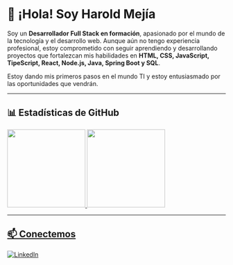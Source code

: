 # 👋 ¡Hola! Soy Harold Mejía

Soy un **Desarrollador Full Stack en formación**, apasionado por el mundo de la tecnología y el desarrollo web. Aunque aún no tengo experiencia profesional, estoy comprometido con seguir aprendiendo y desarrollando proyectos que fortalezcan mis habilidades en **HTML, CSS, JavaScript, TipeScript, React, Node.js, Java, Spring Boot y SQL**.

Estoy dando mis primeros pasos en el mundo TI y estoy entusiasmado por las oportunidades que vendrán.

---

## 📊 Estadísticas de GitHub

 <div>
  <a href="https://github.com/handres994">
  <img height="180em" src="https://github-readme-stats.vercel.app/api?username=rafaballerini&show_icons=true&theme=dracula&include_all_commits=true&count_private=true"/>
  <img height="180em" src="https://github-readme-stats.vercel.app/api/top-langs/?username=rafaballerini&layout=compact&langs_count=16&theme=dracula"/>
</div>

---

## 📫 Conectemos

[![LinkedIn](https://img.shields.io/badge/LinkedIn-0A66C2?style=for-the-badge&logo=linkedin&logoColor=white)](https://www.linkedin.com/in/haroldandresmejia/)

